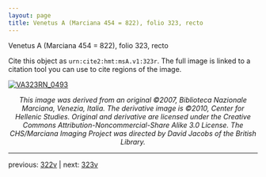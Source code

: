 ```yaml
---
layout: page
title: Venetus A (Marciana 454 = 822), folio 323, recto
---
```


Venetus A (Marciana 454 = 822), folio 323, recto

Cite this object as `urn:cite2:hmt:msA.v1:323r`.  The full image is linked to a citation tool you can use to cite regions of the image.

[![VA323RN_0493](http://www.homermultitext.org/iipsrv?IIIF=/project/homer/pyramidal/deepzoom/hmt/vaimg/2017a/VA323RN_0493.tif/full/800,/0/default.jpg)](http://www.homermultitext.org/ict2/?urn=urn:cite2:hmt:vaimg.2017a:VA323RN_0493) 

<p style="text-align: center; font-style: italic;">This image was derived from an original ©2007, Biblioteca Nazionale Marciana, Venezia, Italia. The derivative image is ©2010, Center for Hellenic Studies. Original and derivative are licensed under the Creative Commons Attribution-Noncommercial-Share Alike 3.0 License. The CHS/Marciana Imaging Project was directed by David Jacobs of the British Library.</p>

---

previous: [322v](../322v/) | next: [323v](../323v/)